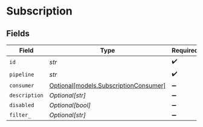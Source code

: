 # Subscription


## Fields

| Field                                                                      | Type                                                                       | Required                                                                   | Description                                                                |
| -------------------------------------------------------------------------- | -------------------------------------------------------------------------- | -------------------------------------------------------------------------- | -------------------------------------------------------------------------- |
| `id`                                                                       | *str*                                                                      | :heavy_check_mark:                                                         | N/A                                                                        |
| `pipeline`                                                                 | *str*                                                                      | :heavy_check_mark:                                                         | N/A                                                                        |
| `consumer`                                                                 | [Optional[models.SubscriptionConsumer]](../models/subscriptionconsumer.md) | :heavy_minus_sign:                                                         | N/A                                                                        |
| `description`                                                              | *Optional[str]*                                                            | :heavy_minus_sign:                                                         | N/A                                                                        |
| `disabled`                                                                 | *Optional[bool]*                                                           | :heavy_minus_sign:                                                         | N/A                                                                        |
| `filter_`                                                                  | *Optional[str]*                                                            | :heavy_minus_sign:                                                         | N/A                                                                        |